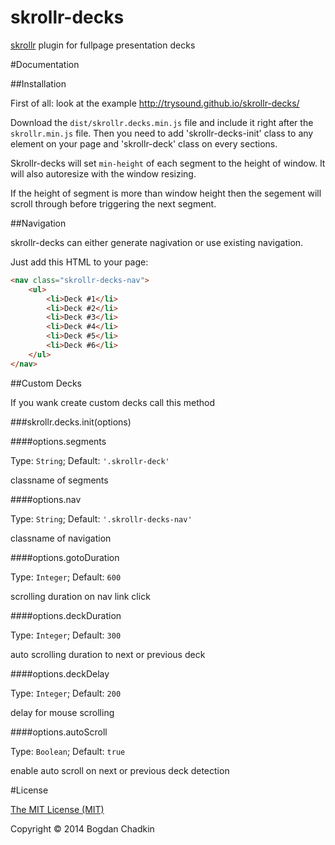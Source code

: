 skrollr-decks
=============

[skrollr](https://github.com/Prinzhorn/skrollr) plugin for fullpage presentation decks

#Documentation

##Installation

First of all: look at the example
http://trysound.github.io/skrollr-decks/

Download the `dist/skrollr.decks.min.js` file and include it right after the `skrollr.min.js` file. Then you need to add 'skrollr-decks-init' class to any element on your page and 'skrollr-deck' class on every sections.

Skrollr-decks will set `min-height` of each segment to the height of window. It will also autoresize with the window resizing.

If the height of segment is more than window height then the segement will scroll through before triggering the next segment.

##Navigation

skrollr-decks can either generate nagivation or use existing navigation.

Just add this HTML to your page:

```html
<nav class="skrollr-decks-nav">
	<ul>
		<li>Deck #1</li>
		<li>Deck #2</li>
		<li>Deck #3</li>
		<li>Deck #4</li>
		<li>Deck #5</li>
		<li>Deck #6</li>
	</ul>
</nav>
```

##Custom Decks

If you wank create custom decks call this method

###skrollr.decks.init(options)

####options.segments

Type: `String`; Default: `'.skrollr-deck'`

classname of segments

####options.nav

Type: `String`; Default: `'.skrollr-decks-nav'`

classname of navigation

####options.gotoDuration

Type: `Integer`; Default: `600`

scrolling duration on nav link click

####options.deckDuration

Type: `Integer`; Default: `300`

auto scrolling duration to next or previous deck

####options.deckDelay

Type: `Integer`; Default: `200`

delay for mouse scrolling

####options.autoScroll

Type: `Boolean`; Default: `true`

enable auto scroll on next or previous deck detection

#License

[The MIT License (MIT)](LICENSE)

Copyright &copy; 2014 Bogdan Chadkin

